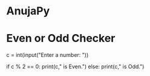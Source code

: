 # AnujaPy
# Even or Odd Checker

c = int(input("Enter a number: "))

if c % 2 == 0: print(c," is Even.") 
else: print(c," is Odd.")
